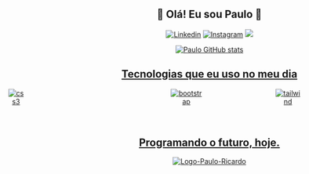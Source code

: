 <div align="center">

## 🚀 Olá! Eu sou Paulo 🚀
[![Linkedin](https://img.shields.io/badge/LinkedIn-0077B5?style=for-the-badge&logo=linkedin&logoColor=white)](https://www.linkedin.com/in/paulorcc-mylink/) [![Instagram](https://img.shields.io/badge/Instagram-E4405F?style=for-the-badge&logo=instagram&logoColor=white)](https://www.instagram.com/paulocardosorc/) <a href = "mailto:dev.paulorc@gmail.com"><img loading="lazy" src="https://img.shields.io/badge/Gmail-D14836?style=for-the-badge&logo=gmail&logoColor=white" target="_blank">

![Paulo GitHub stats](https://github-readme-stats.vercel.app/api?username=devpaulo2077&show_icons=true&theme=dracula)

## Tecnologias que eu uso no meu dia
<div style="display: flex; gap: 150px; justify-content: center;">
    <img align='center' alt='visual studio code' src='https://img.shields.io/badge/Visual_Studio_Code-0078D4?style=for-the-badge&logo=visual%20studio%20code&logoColor=white'> <br><br>
    <img align='center' alt='visual studio code' src='https://img.shields.io/badge/Figma-F24E1E?style=for-the-badge&logo=figma&logoColor=white'>
    <img align='center' alt='visual studio code' src='https://img.shields.io/badge/GIT-E44C30?style=for-the-badge&logo=git&logoColor=white'> <br><br>
    <img align='center' alt='html5' src='https://img.shields.io/badge/HTML5-E34F26?style=for-the-badge&logo=html5&logoColor=white'>
    <img align='center' alt='css3' src='https://img.shields.io/badge/CSS3-1572B6?style=for-the-badge&logo=css3&logoColor=white'> <br><br>
    <img align='center' alt='bootstrap' src='https://img.shields.io/badge/Bootstrap-563D7C?style=for-the-badge&logo=bootstrap&logoColor=white'>
    <img align='center' alt='tailwind' src='https://img.shields.io/badge/Tailwind_CSS-38B2AC?style=for-the-badge&logo=tailwind-css&logoColor=white'> <br><br>
    <img align='center' alt='javascript' src='https://img.shields.io/badge/JavaScript-F7DF1E?style=for-the-badge&logo=javascript&logoColor=black'>
    <img align='center' alt='nodejs' src='https://img.shields.io/badge/Node.js-43853D?style=for-the-badge&logo=node.js&logoColor=white'>
    <img align='center' alt='react native' src='https://img.shields.io/badge/React_Native-20232A?style=for-the-badge&logo=react&logoColor=61DAFB'><br><br>
    <img align='center' alt='python' src='https://img.shields.io/badge/Python-14354C?style=for-the-badge&logo=python&logoColor=white'>
    <img align='center' alt='mysql' src='https://img.shields.io/badge/MySQL-00000F?style=for-the-badge&logo=mysql&logoColor=white'>
</div>

## Programando o futuro, hoje.
<div>
    <img src="https://i.ibb.co/bK5Lgt0/Logo-Paulo-Ricardo.png(https://uploaddeimagens.com.br/imagens/RFZRNIw)(https://uploaddeimagens.com.br/imagens/RFZRNIw)" alt="Logo-Paulo-Ricardo" border="0">
</div>

</div>
